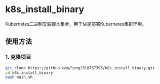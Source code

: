 # k8s_install_binary

Kubernetes二进制安装脚本集合，用于快速部署Kubernetes集群环境。

## 使用方法

### 1. 克隆项目

```bash
git clone https://github.com/long1318737396/k8s_install_binary.git
cd k8s_install_binary
bash main.sh
```
